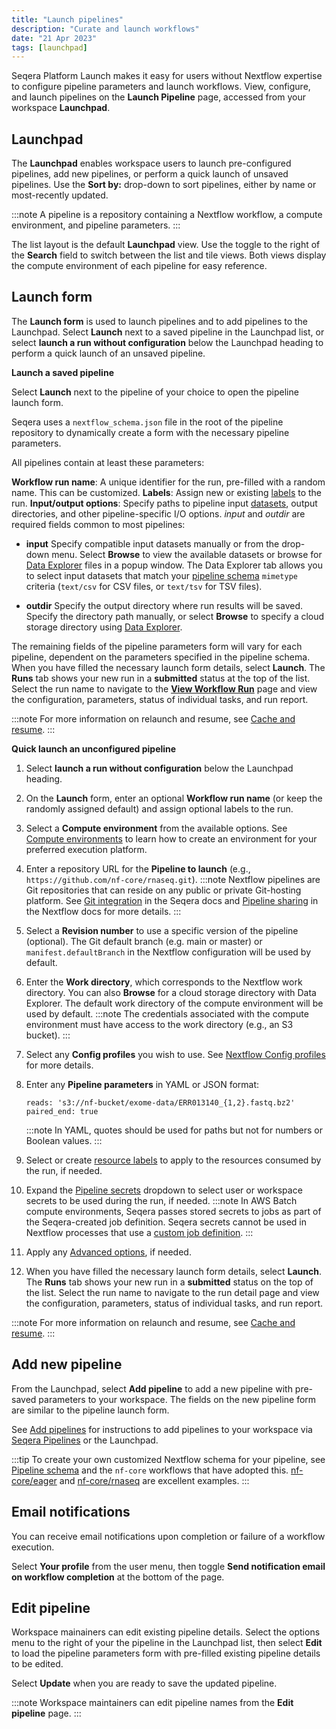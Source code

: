 ```yaml
---
title: "Launch pipelines"
description: "Curate and launch workflows"
date: "21 Apr 2023"
tags: [launchpad]
---
```


Seqera Platform Launch makes it easy for users without Nextflow expertise to configure pipeline parameters and launch workflows. View, configure, and launch pipelines on the **Launch Pipeline** page, accessed from your workspace **Launchpad**.

## Launchpad

The **Launchpad** enables workspace users to launch pre-configured pipelines, add new pipelines, or perform a quick launch of unsaved pipelines. Use the **Sort by:** drop-down to sort pipelines, either by name or most-recently updated.

:::note
A pipeline is a repository containing a Nextflow workflow, a compute environment, and pipeline parameters.
:::

The list layout is the default **Launchpad** view. Use the toggle to the right of the **Search** field to switch between the list and tile views. Both views display the compute environment of each pipeline for easy reference.

## Launch form

The **Launch form** is used to launch pipelines and to add pipelines to the Launchpad. Select **Launch** next to a saved pipeline in the Launchpad list, or select **launch a run without configuration** below the Launchpad heading to perform a quick launch of an unsaved pipeline.

**Launch a saved pipeline**

Select **Launch** next to the pipeline of your choice to open the pipeline launch form.

Seqera uses a `nextflow_schema.json` file in the root of the pipeline repository to dynamically create a form with the necessary pipeline parameters.

All pipelines contain at least these parameters:

**Workflow run name**: A unique identifier for the run, pre-filled with a random name. This can be customized.
**Labels**: Assign new or existing [labels](../labels/overview) to the run.
**Input/output options**: Specify paths to pipeline input [datasets](../data/datasets), output directories, and other pipeline-specific I/O options. _input_ and _outdir_ are required fields common to most pipelines:

- **input**
  Specify compatible input datasets manually or from the drop-down menu. Select **Browse** to view the available datasets or browse for [Data Explorer](../data/data-explorer) files in a popup window. The Data Explorer tab allows you to select input datasets that match your [pipeline schema](../pipeline-schema/overview) `mimetype` criteria (`text/csv` for CSV files, or `text/tsv` for TSV files).

- **outdir**
  Specify the output directory where run results will be saved. Specify the directory path manually, or select **Browse** to specify a cloud storage directory using [Data Explorer](../data/data-explorer).

The remaining fields of the pipeline parameters form will vary for each pipeline, dependent on the parameters specified in the pipeline schema. When you have filled the necessary launch form details, select **Launch**. The **Runs** tab shows your new run in a **submitted** status at the top of the list. Select the run name to navigate to the [**View Workflow Run**](../monitoring/run-details) page and view the configuration, parameters, status of individual tasks, and run report.

:::note
For more information on relaunch and resume, see [Cache and resume](./cache-resume).
:::

**Quick launch an unconfigured pipeline**

1. Select **launch a run without configuration** below the Launchpad heading.
1. On the **Launch** form, enter an optional **Workflow run name** (or keep the randomly assigned default) and assign optional labels to the run.
1. Select a **Compute environment** from the available options. See [Compute environments](../compute-envs/overview) to learn how to create an environment for your preferred execution platform.
1. Enter a repository URL for the **Pipeline to launch** (e.g., `https://github.com/nf-core/rnaseq.git`).
   :::note
   Nextflow pipelines are Git repositories that can reside on any public or private Git-hosting platform. See [Git integration](../git/overview) in the Seqera docs and [Pipeline sharing](https://www.nextflow.io/docs/latest/sharing.html) in the Nextflow docs for more details.
   :::
1. Select a **Revision number** to use a specific version of the pipeline (optional). The Git default branch (e.g. main or master) or `manifest.defaultBranch` in the Nextflow configuration will be used by default.
1. Enter the **Work directory**, which corresponds to the Nextflow work directory. You can also **Browse** for a cloud storage directory with Data Explorer. The default work directory of the compute environment will be used by default.
   :::note
   The credentials associated with the compute environment must have access to the work directory (e.g., an S3 bucket).
   :::
1. Select any **Config profiles** you wish to use. See [Nextflow Config profiles](https://www.nextflow.io/docs/latest/config.html#config-profiles) for more details.
1. Enter any **Pipeline parameters** in YAML or JSON format:

   ```
   reads: 's3://nf-bucket/exome-data/ERR013140_{1,2}.fastq.bz2'
   paired_end: true
   ```

   :::note
   In YAML, quotes should be used for paths but not for numbers or Boolean values.
   :::

1. Select or create [resource labels](../resource-labels/overview) to apply to the resources consumed by the run, if needed.
1. Expand the [Pipeline secrets](../secrets/overview) dropdown to select user or workspace secrets to be used during the run, if needed.
   :::note
   In AWS Batch compute environments, Seqera passes stored secrets to jobs as part of the Seqera-created job definition. Seqera secrets cannot be used in Nextflow processes that use a [custom job definition](https://www.nextflow.io/docs/latest/aws.html#custom-job-definition).
   :::
1. Apply any [Advanced options](./advanced), if needed.
1. When you have filled the necessary launch form details, select **Launch**. The **Runs** tab shows your new run in a **submitted** status on the top of the list. Select the run name to navigate to the run detail page and view the configuration, parameters, status of individual tasks, and run report.

:::note
For more information on relaunch and resume, see [Cache and resume](./cache-resume).
:::

## Add new pipeline

From the Launchpad, select **Add pipeline** to add a new pipeline with pre-saved parameters to your workspace. The fields on the new pipeline form are similar to the pipeline launch form.

See [Add pipelines](../getting-started/quickstart-demo/add-pipelines) for instructions to add pipelines to your workspace via [Seqera Pipelines](https://seqera.io/pipelines) or the Launchpad.

:::tip
To create your own customized Nextflow schema for your pipeline, see [Pipeline schema](../pipeline-schema/overview) and the `nf-core` workflows that have adopted this. [nf-core/eager](https://github.com/nf-core/eager/blob/2.3.3/nextflow_schema.json) and [nf-core/rnaseq](https://github.com/nf-core/rnaseq/blob/3.0/nextflow_schema.json) are excellent examples.
:::

## Email notifications

You can receive email notifications upon completion or failure of a workflow execution.

Select **Your profile** from the user menu, then toggle **Send notification email on workflow completion** at the bottom of the page.

## Edit pipeline

Workspace mainainers can edit existing pipeline details. Select the options menu to the right of your the pipeline in the Launchpad list, then select **Edit** to load the pipeline parameters form with pre-filled existing pipeline details to be edited.

Select **Update** when you are ready to save the updated pipeline.

:::note
Workspace maintainers can edit pipeline names from the **Edit pipeline** page.
:::
